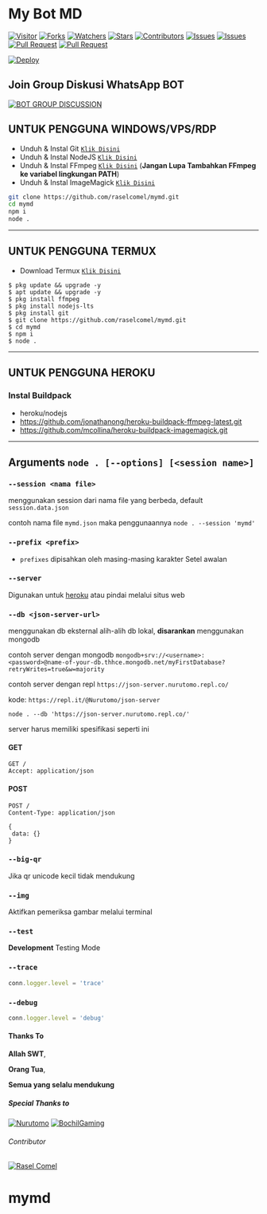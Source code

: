 # My Bot MD

<a href="https://visitor-badge.glitch.me/badge?page_id=raselcomel/mymd"><img title="Visitor" src="https://visitor-badge.glitch.me/badge?page_id=raselcomel/mymd"></a>
<a href="https://github.com/raselcomel/mymd/network/members"><img title="Forks" src="https://img.shields.io/github/forks/raselcomel/mymd?label=Forks&color=blue&style=flat-square"></a>
<a href="https://github.com/raselcomel/mymd/watchers"><img title="Watchers" src="https://img.shields.io/github/watchers/raselcomel/mymd?label=Watchers&color=green&style=flat-square"></a>
<a href="https://github.com/raselcomel/mymd/stargazers"><img title="Stars" src="https://img.shields.io/github/stars/raselcomel/mymd?label=Stars&color=yellow&style=flat-square"></a>
<a href="https://github.com/raselcomel/mymd/graphs/contributors"><img title="Contributors" src="https://img.shields.io/github/contributors/raselcomel/mymd?label=Contributors&color=blue&style=flat-square"></a>
<a href="https://github.com/raselcomel/mymd/issues"><img title="Issues" src="https://img.shields.io/github/issues/raselcomel/mymd?label=Issues&color=success&style=flat-square"></a>
<a href="https://github.com/raselcomel/mymd/issues?q=is%3Aissue+is%3Aclosed"><img title="Issues" src="https://img.shields.io/github/issues-closed/raselcomel/mymd?label=Issues&color=red&style=flat-square"></a>
<a href="https://github.com/raselcomel/mymd/pulls"><img title="Pull Request" src="https://img.shields.io/github/issues-pr/raselcomel/mymd?label=PullRequest&color=success&style=flat-square"></a>
<a href="https://github.com/raselcomel/mymd/pulls?q=is%3Apr+is%3Aclosed"><img title="Pull Request" src="https://img.shields.io/github/issues-pr-closed/raselcomel/mymd?label=PullRequest&color=red&style=flat-square"></a>


[![Deploy](https://www.herokucdn.com/deploy/button.svg)](https://heroku.com/deploy?template=https://github.com/raselcomel/mymd)
## Join Group Diskusi WhatsApp BOT
[![BOT GROUP DISCUSSION](https://img.shields.io/badge/WhatsApp%20Group-25D366?style=for-the-badge&logo=whatsapp&logoColor=white)](https://chat.whatsapp.com/BVmECclaym2KcMv9DTDmMa) 

## UNTUK PENGGUNA WINDOWS/VPS/RDP

* Unduh & Instal Git [`Klik Disini`](https://git-scm.com/downloads)
* Unduh & Instal NodeJS [`Klik Disini`](https://nodejs.org/en/download)
* Unduh & Instal FFmpeg [`Klik Disini`](https://ffmpeg.org/download.html) (**Jangan Lupa Tambahkan FFmpeg ke variabel lingkungan PATH**)
* Unduh & Instal ImageMagick [`Klik Disini`](https://imagemagick.org/script/download.php)

```bash
git clone https://github.com/raselcomel/mymd.git
cd mymd 
npm i
node .
```

---------

## UNTUK PENGGUNA TERMUX

* Download Termux [`Klik Disini`](https://github.com/termux/termux-app/releases/download/v0.118.0/termux-app_v0.118.0+github-debug_universal.apk)

```
$ pkg update && upgrade -y
$ apt update && upgrade -y
$ pkg install ffmpeg
$ pkg install nodejs-lts
$ pkg install git
$ git clone https://github.com/raselcomel/mymd.git
$ cd mymd
$ npm i
$ node .
```
---------
## UNTUK PENGGUNA HEROKU

### Instal Buildpack
* heroku/nodejs
* https://github.com/jonathanong/heroku-buildpack-ffmpeg-latest.git
* https://github.com/mcollina/heroku-buildpack-imagemagick.git

---------

## Arguments `node . [--options] [<session name>]` 

### `--session <nama file>`

menggunakan session dari nama file yang berbeda, default `session.data.json`

contoh nama file `mymd.json` maka penggunaannya `node . --session 'mymd'`

### `--prefix <prefix>`

* `prefixes` dipisahkan oleh masing-masing karakter
Setel awalan

### `--server`

Digunakan untuk [heroku](https://heroku.com/) atau pindai melalui situs web

### `--db <json-server-url>`

menggunakan db eksternal alih-alih db lokal, **disarankan** menggunakan mongodb

contoh server dengan mongodb `mongodb+srv://<username>:<password>@name-of-your-db.thhce.mongodb.net/myFirstDatabase?retryWrites=true&w=majority`

contoh server dengan repl `https://json-server.nurutomo.repl.co/`

kode: `https://repl.it/@Nurutomo/json-server`

`node . --db 'https://json-server.nurutomo.repl.co/'`

server harus memiliki spesifikasi seperti ini

#### GET

```http
GET /
Accept: application/json
```

#### POST

```http
POST /
Content-Type: application/json

{
 data: {}
}
```

### `--big-qr`

Jika qr unicode kecil tidak mendukung

### `--img`

Aktifkan pemeriksa gambar melalui terminal

### `--test`

**Development** Testing Mode

### `--trace`

```js
conn.logger.level = 'trace'
```

### `--debug`

```js
conn.logger.level = 'debug'
```
#### Thanks To 
**Allah SWT**,

**Orang Tua**,

**Semua yang selalu mendukung**


##### Special Thanks to
[![Nurutomo](https://github.com/Nurutomo.png?size=100)](https://github.com/Nurutomo)
[![BochilGaming](https://github.com/BochilGaming.png?size=100)](https://github.com/BochilGaming)

###### Contributor
[![Rasel Comel](https://github.com/raselcomel.png?size=100)](https://github.com/raselcomel)
# mymd
